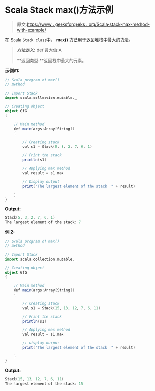 # Scala Stack max()方法示例

> 原文:[https://www . geeksforgeeks . org/Scala-stack-max-method-with-example/](https://www.geeksforgeeks.org/scala-stack-max-method-with-example/)

在 Scala `Stack class`中， **max()** 方法用于返回堆栈中最大的方法。

> **方法定义:** def 最大值:A
> 
> **返回类型:**返回栈中最大的元素。

**示例#1:**

```scala
// Scala program of max() 
// method 

// Import Stack 
import scala.collection.mutable._

// Creating object 
object GfG 
{ 

    // Main method 
    def main(args:Array[String]) 
    { 

        // Creating stack
        val s1 = Stack(5, 3, 2, 7, 6, 1) 

        // Print the stack 
        println(s1) 

        // Applying max method  
        val result = s1.max

        // Display output 
        print("The largest element of the stack: " + result) 

    } 
} 
```

**Output:**

```scala
Stack(5, 3, 2, 7, 6, 1)
The largest element of the stack: 7

```

**例 2:**

```scala
// Scala program of max() 
// method 

// Import Stack 
import scala.collection.mutable._

// Creating object 
object GfG 
{ 

    // Main method 
    def main(args:Array[String]) 
    { 

        // Creating stack
        val s1 = Stack(15, 13, 12, 7, 6, 11) 

        // Print the stack 
        println(s1) 

        // Applying max method  
        val result = s1.max

        // Display output 
        print("The largest element of the stack: " + result) 

    } 
} 
```

**Output:**

```scala
Stack(15, 13, 12, 7, 6, 11)
The largest element of the stack: 15

```